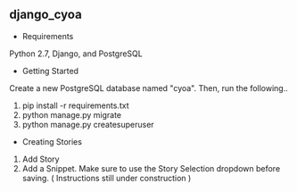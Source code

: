 django_cyoa
----------

- Requirements

Python 2.7, Django, and PostgreSQL

- Getting Started

Create a new PostgreSQL database named "cyoa". Then, run the following..

1. pip install -r requirements.txt
2. python manage.py migrate
3. python manage.py createsuperuser

- Creating Stories

1. Add Story
2. Add a Snippet. Make sure to use the Story Selection dropdown before saving.
( Instructions still under construction )
